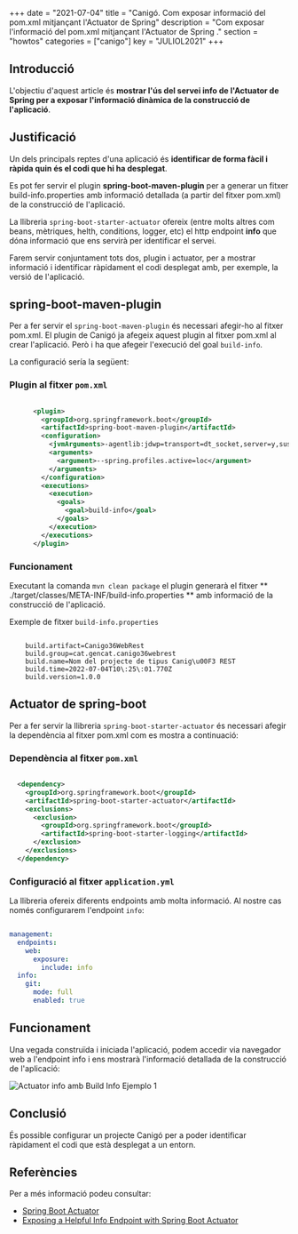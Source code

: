 +++
date        = "2021-07-04"
title       = "Canigó. Com exposar informació del pom.xml mitjançant l'Actuator de Spring"
description = "Com exposar l'informació del pom.xml mitjançant l'Actuator de Spring ."
section     = "howtos"
categories  = ["canigo"]
key        = "JULIOL2021"
+++


## Introducció

L'objectiu d'aquest article és **mostrar l'ús del servei info de l'Actuator de Spring per a exposar l'informació dinàmica de la construcció de l'aplicació**.


## Justificació

Un dels principals reptes d'una aplicació és **identificar de forma fàcil i ràpida quin és el codi que hi ha desplegat**.

Es pot fer servir el plugin **spring-boot-maven-plugin** per a generar un fitxer build-info.properties amb informació detallada (a partir del fitxer pom.xml) de la construcció de l'aplicació.

La llibreria `spring-boot-starter-actuator` ofereix (entre molts altres com beans, mètriques, helth, conditions, logger, etc) el http endpoint **info** que dóna informació que ens servirà per identificar el servei.

Farem servir conjuntament tots dos, plugin i actuator, per a mostrar informació i identificar ràpidament el codi desplegat amb, per exemple, la versió de l'aplicació.

## spring-boot-maven-plugin

Per a fer servir el `spring-boot-maven-plugin` és necessari afegir-ho al fitxer pom.xml. El plugin de Canigó ja afegeix aquest plugin al fitxer pom.xml
al crear l'aplicació. Però i ha que afegeir l'execució del goal `build-info`.

La configuració sería la següent:

### Plugin al fitxer `pom.xml`

```xml

      <plugin>
        <groupId>org.springframework.boot</groupId>
        <artifactId>spring-boot-maven-plugin</artifactId>
        <configuration>
          <jvmArguments>-agentlib:jdwp=transport=dt_socket,server=y,suspend=n,address=5005</jvmArguments>
          <arguments>
            <argument>--spring.profiles.active=loc</argument>
          </arguments>
        </configuration>
        <executions>
          <execution>
            <goals>
              <goal>build-info</goal>
            </goals>
          </execution>
		</executions>
      </plugin>

```

### Funcionament

Executant la comanda `mvn clean package` el plugin generarà el fitxer ** ./target/classes/META-INF/build-info.properties ** amb informació de la construcció de l'aplicació.

Exemple de fitxer `build-info.properties`

```properties

    build.artifact=Canigo36WebRest
    build.group=cat.gencat.canigo36webrest
    build.name=Nom del projecte de tipus Canig\u00F3 REST
    build.time=2022-07-04T10\:25\:01.770Z
    build.version=1.0.0

```

## Actuator de spring-boot

Per a fer servir la llibreria `spring-boot-starter-actuator` és necessari afegir la dependència al fitxer pom.xml com es mostra a continuació:

### Dependència al fitxer `pom.xml`

```xml

  <dependency>
    <groupId>org.springframework.boot</groupId>
    <artifactId>spring-boot-starter-actuator</artifactId>
    <exclusions>
      <exclusion>
        <groupId>org.springframework.boot</groupId>
        <artifactId>spring-boot-starter-logging</artifactId>
      </exclusion>
    </exclusions>
  </dependency>

```

### Configuració al fitxer `application.yml`

La llibreria ofereix diferents endpoints amb molta informació. Al nostre cas només configurarem l'endpoint `info`:

```yml

management:
  endpoints:
    web:
      exposure:
        include: info
  info:
    git:
      mode: full
      enabled: true
```


## Funcionament

Una vegada construïda i iniciada l'aplicació, podem accedir via navegador web a l'endpoint info i ens mostrarà l'informació detallada de la construcció de l'aplicació:

![Actuator info amb Build Info Ejemplo 1](/images/howtos/2021-07-04-Howto-actuator-info-pom-versio.jpg)

## Conclusió

És possible configurar un projecte Canigó per a poder identificar ràpidament el codi que està desplegat a un entorn.

## Referències

Per a més informació podeu consultar:

 * [Spring Boot Actuator](https://docs.spring.io/spring-boot/docs/current/reference/html/actuator.html#actuator.endpoints)
 * [Exposing a Helpful Info Endpoint with Spring Boot Actuator](https://reflectoring.io/spring-boot-info-endpoint/)
